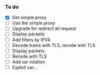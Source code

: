 ### To do 

- [x] Get simple proxy
- [ ] Use the simple proxy
- [ ] Upgrade for redirect all request
- [ ] Display packets
- [ ] Add filters by IPV4
- [ ] Decode trams with TLS, recode with TLS
- [ ] Display packets
- [ ] Recode with TLS
- [ ] Add var rotation
- [ ] Exploit var...
